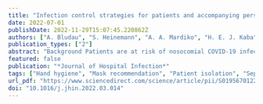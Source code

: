 ```yaml
---
title: "Infection control strategies for patients and accompanying persons during the COVID-19 pandemic in German hospitals: a cross-sectional study in March–April 2021"
date: 2022-07-01
publishDate: 2022-11-29T15:07:45.220862Z
authors: ["A. Bludau", "S. Heinemann", "A. A. Mardiko", "H. E. J. Kaba", "A. Leha", "N. von Maltzahn", "N. T. Mutters", "R. Leistner", "F. Mattner", "S. Scheithauer"]
publication_types: ["2"]
abstract: "Background Patients are at risk of nosocomial COVID-19 infection. The role of accompanying persons/visitors as potential infection donors is not yet well researched, but the risk will be influenced by prevention measures recommended by infection control practitioners. Aim To collect information about COVID-19 infection control strategies for patients and accompanying persons from infection control practitioners in German hospitals. Methods A cross-sectional questionnaire was developed, ethically approved, pre-tested and formatted as an online tool. Infection control practitioners in 987 randomly selected German hospitals were invited to participate in March and April 2021. For statistical analysis, the hospitals were categorized as small (0–499 beds) or large (≥500 beds). Findings One hundred surveys were completed (response rate: 10%). A higher proportion of large (71%) than small (49%) hospitals let patients decide freely whether to wear medical or FFP2 masks. Most hospitals reported spatial separation for COVID-19 patients and non-COVID-19 cases (38%) or additionally for suspected COVID-19 cases (53%). A separation of healthcare teams for these areas existed in 54% of the hospitals. Accompaniment bans were more prevalent in large (52%) than in small hospitals (29%), but large hospitals granted more exemptions. Conclusion The decision as to whether to separate areas and teams seemed to depend on the hospital's structural conditions, therefore impairing the implementation of recommendations. Accompaniment regulations differ between hospital sizes and may depend on patient numbers, case type/severity and patients' requirements. In the dynamic situation of a pandemic, it can be difficult to stay up to date with findings and recommendations on infection control."
featured: false
publication: "*Journal of Hospital Infection*"
tags: ["Hand hygiene", "Mask recommendation", "Patient isolation", "Separation strategy", "Visitor regulation"]
url_pdf: "https://www.sciencedirect.com/science/article/pii/S0195670122001025"
doi: "10.1016/j.jhin.2022.03.014"
---
```


